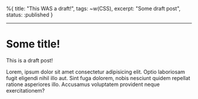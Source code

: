 %{
  title: "This WAS a draft!",
  tags: ~w(CSS),
  excerpt: "Some draft post",
  status: :published
}

---

# Some title!

This is a draft post!

Lorem, ipsum dolor sit amet consectetur adipisicing elit. Optio laboriosam fugit eligendi nihil illo aut. Sint fuga dolorem, nobis nesciunt quidem repellat ratione asperiores illo. Accusamus voluptatem provident neque exercitationem?
